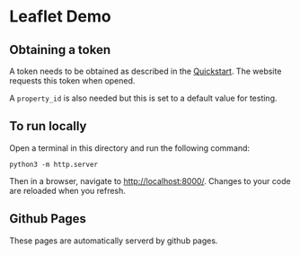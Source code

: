# Leaflet Demo

## Obtaining a token

A token needs to be obtained as described in the [Quickstart](../quickstart.md). The website
requests this token when opened.

A `property_id` is also needed but this is set to a default value for testing.

## To run locally

Open a terminal in this directory and run the following command:

```
python3 -m http.server
```

Then in a browser, navigate to [http://localhost:8000/](http://localhost:8000/). Changes to your code
are reloaded when you refresh.

## Github Pages

These pages are automatically serverd by github pages.
